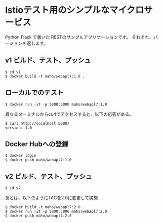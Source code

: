 # Istioテスト用のシンプルなマイクロサービス

Python Flask で書いた RESTのサンプルアプリケーションです。
それぞれ、バージョンを返します。


## v1 ビルド、テスト、プッシュ

~~~
$ cd v1
$ docker build -t maho/webapl7:1.0 .
~~~

## ローカルでのテスト

~~~
$ docker run -it -p 5000:5000 maho/webapl7:1.0
~~~

異なるターミナルからcurlでアクセスすると、以下の応答がある。

~~~
$ curl http://localhost:5000/
version: 1.0
~~~

## Docker Hubへの登録

~~~
$ docker login
$ docker push maho/webapl7:1.0
~~~


## v2 ビルド、テスト、プッシュ

~~~
$ cd v2
~~~

あとは、以下のようにTAGを2.0に変更して実施

~~~
$ docker build -t maho/webapl7:2.0 .
$ docker run -it -p 5000:5000 maho/webapl7:2.0
$ docker push maho/webapl7:2.0
~~~
